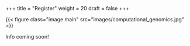 +++
title = "Register"
weight = 20
draft = false
+++

{{< figure class="image main" src="images/computational_genomics.jpg" >}}

Info coming soon!









